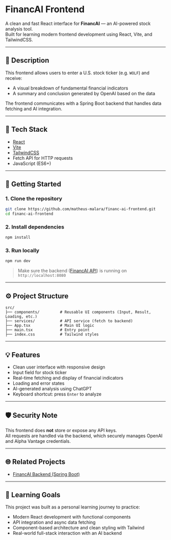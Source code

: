 # FinancAI Frontend

A clean and fast React interface for **FinancAI** — an AI-powered stock analysis tool.  
Built for learning modern frontend development using React, Vite, and TailwindCSS.

---

## 📌 Description

This frontend allows users to enter a U.S. stock ticker (e.g. `WOLF`) and receive:
- A visual breakdown of fundamental financial indicators
- A summary and conclusion generated by OpenAI based on the data

The frontend communicates with a Spring Boot backend that handles data fetching and AI integration.

---

## 🧰 Tech Stack

- [React](https://reactjs.org/)
- [Vite](https://vitejs.dev/)
- [TailwindCSS](https://tailwindcss.com/)
- Fetch API for HTTP requests
- JavaScript (ES6+)

---

## 🚀 Getting Started

### 1. Clone the repository

```bash
git clone https://github.com/matheus-malara/financ-ai-frontend.git
cd financ-ai-frontend
```

### 2. Install dependencies

```bash
npm install
```

### 3. Run locally

```bash
npm run dev
```

> Make sure the backend ([FinancAI API](https://github.com/matheus-malara/financ-ai)) is running on `http://localhost:8080`

---

## ⚙️ Project Structure

```
src/
├── components/         # Reusable UI components (Input, Result, Loading, etc.)
├── services/           # API service (fetch to backend)
├── App.tsx             # Main UI logic
├── main.tsx            # Entry point
├── index.css           # Tailwind styles
```

---

## 💡 Features

- Clean user interface with responsive design
- Input field for stock ticker
- Real-time fetching and display of financial indicators
- Loading and error states
- AI-generated analysis using ChatGPT
- Keyboard shortcut: press `Enter` to analyze

---

## 🛡️ Security Note

This frontend does **not** store or expose any API keys.  
All requests are handled via the backend, which securely manages OpenAI and Alpha Vantage credentials.

---

## 🌐 Related Projects

- [FinancAI Backend (Spring Boot)](https://github.com/matheus-malara/financ-ai)

---

## 🧠 Learning Goals

This project was built as a personal learning journey to practice:
- Modern React development with functional components
- API integration and async data fetching
- Component-based architecture and clean styling with Tailwind
- Real-world full-stack interaction with an AI backend
